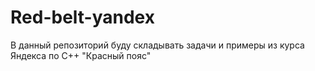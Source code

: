 # Red-belt-yandex

В данный репозиторий буду складывать задачи и примеры из курса Яндекса по С++ "Красный пояс"
